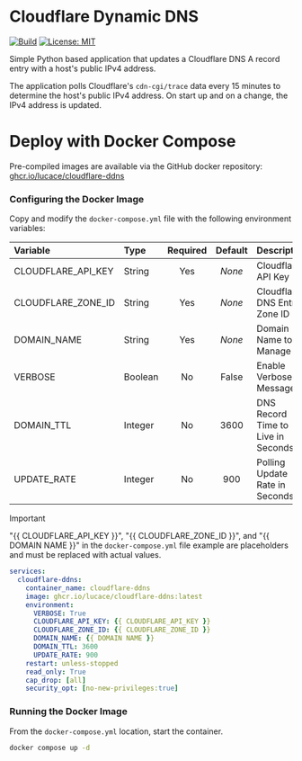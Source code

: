 # Cloudflare Dynamic DNS

[![Build](https://github.com/LucAce/cloudflare-ddns/actions/workflows/publish-ghcr.yaml/badge.svg?branch=main)](https://github.com/LucAce/cloudflare-ddns/actions/workflows/publish-ghcr.yaml)
[![License: MIT](https://cdn.prod.website-files.com/5e0f1144930a8bc8aace526c/65dd9eb5aaca434fac4f1c34_License-MIT-blue.svg)](/LICENSE)

Simple Python based application that updates a Cloudflare DNS A record entry with
a host's public IPv4 address.

The application polls Cloudflare's `cdn-cgi/trace` data every 15 minutes to
determine the host's public IPv4 address.  On start up and on a change, the
IPv4 address is updated.

# Deploy with Docker Compose

Pre-compiled images are available via the GitHub docker repository:
[ghcr.io/lucace/cloudflare-ddns](https://ghcr.io/lucace/cloudflare-ddns)

### Configuring the Docker Image

Copy and modify the `docker-compose.yml` file with the following environment variables:

| Variable           | Type    | Required | Default | Description                        |
|:------------------ |:------- |:--------:|:-------:|:---------------------------------- |
| CLOUDFLARE_API_KEY | String  | Yes      | _None_  | Cloudflare API Key                 |
| CLOUDFLARE_ZONE_ID | String  | Yes      | _None_  | Cloudflare DNS Entry Zone ID       |
| DOMAIN_NAME        | String  | Yes      | _None_  | Domain Name to Manage              |
| VERBOSE            | Boolean | No       | False   | Enable Verbose Messages            |
| DOMAIN_TTL         | Integer | No       | 3600    | DNS Record Time to Live in Seconds |
| UPDATE_RATE        | Integer | No       | 900     | Polling Update Rate in Seconds     |

> [!IMPORTANT]
> "{{ CLOUDFLARE_API_KEY }}", "{{ CLOUDFLARE_ZONE_ID }}", and "{{ DOMAIN NAME }}" in the
> `docker-compose.yml` file example are placeholders and must be replaced with actual values.

```yaml
services:
  cloudflare-ddns:
    container_name: cloudflare-ddns
    image: ghcr.io/lucace/cloudflare-ddns:latest
    environment:
      VERBOSE: True
      CLOUDFLARE_API_KEY: {{ CLOUDFLARE_API_KEY }}
      CLOUDFLARE_ZONE_ID: {{ CLOUDFLARE_ZONE_ID }}
      DOMAIN_NAME: {{ DOMAIN NAME }}
      DOMAIN_TTL: 3600
      UPDATE_RATE: 900
    restart: unless-stopped
    read_only: True
    cap_drop: [all]
    security_opt: [no-new-privileges:true]
```

### Running the Docker Image

From the `docker-compose.yml` location, start the container.

```bash
docker compose up -d
```
